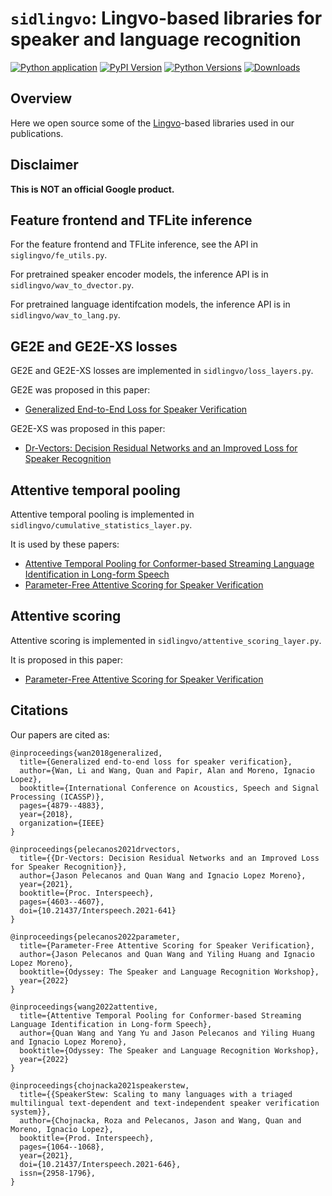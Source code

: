 # `sidlingvo`: Lingvo-based libraries for speaker and language recognition

[![Python application](https://github.com/google/speaker-id/actions/workflows/python-app-lingvo.yml/badge.svg)](https://github.com/google/speaker-id/actions/workflows/python-app-lingvo.yml)
[![PyPI Version](https://img.shields.io/pypi/v/sidlingvo.svg)](https://pypi.python.org/pypi/sidlingvo)
[![Python Versions](https://img.shields.io/pypi/pyversions/sidlingvo.svg)](https://pypi.org/project/sidlingvo)
[![Downloads](https://static.pepy.tech/badge/sidlingvo)](https://www.pepy.tech/projects/sidlingvo)

## Overview

Here we open source some of the [Lingvo](https://github.com/tensorflow/lingvo)-based
libraries used in our publications.

## Disclaimer

**This is NOT an official Google product.**

## Feature frontend and TFLite inference

For the feature frontend and TFLite inference, see the API in
`siglingvo/fe_utils.py`.

For pretrained speaker encoder models, the inference API is in `sidlingvo/wav_to_dvector.py`.

For pretrained language identifcation models, the inference API is in `sidlingvo/wav_to_lang.py`.

## GE2E and GE2E-XS losses

GE2E and GE2E-XS losses are implemented in `sidlingvo/loss_layers.py`.

GE2E was proposed in this paper:

* [Generalized End-to-End Loss for Speaker Verification](https://arxiv.org/abs/1710.10467)

GE2E-XS was proposed in this paper:

* [Dr-Vectors: Decision Residual Networks and an Improved Loss for Speaker Recognition](https://arxiv.org/abs/2104.01989)

## Attentive temporal pooling

Attentive temporal pooling is implemented in `sidlingvo/cumulative_statistics_layer.py`.

It is used by these papers:

* [Attentive Temporal Pooling for Conformer-based Streaming Language Identification in Long-form Speech](https://arxiv.org/abs/2202.12163)
* [Parameter-Free Attentive Scoring for Speaker Verification](https://arxiv.org/abs/2203.05642)

## Attentive scoring

Attentive scoring is implemented in `sidlingvo/attentive_scoring_layer.py`.

It is proposed in this paper:

* [Parameter-Free Attentive Scoring for Speaker Verification](https://arxiv.org/abs/2203.05642)


## Citations

Our papers are cited as:

```
@inproceedings{wan2018generalized,
  title={Generalized end-to-end loss for speaker verification},
  author={Wan, Li and Wang, Quan and Papir, Alan and Moreno, Ignacio Lopez},
  booktitle={International Conference on Acoustics, Speech and Signal Processing (ICASSP)},
  pages={4879--4883},
  year={2018},
  organization={IEEE}
}

@inproceedings{pelecanos2021drvectors,
  title={{Dr-Vectors: Decision Residual Networks and an Improved Loss for Speaker Recognition}},
  author={Jason Pelecanos and Quan Wang and Ignacio Lopez Moreno},
  year={2021},
  booktitle={Proc. Interspeech},
  pages={4603--4607},
  doi={10.21437/Interspeech.2021-641}
}

@inproceedings{pelecanos2022parameter,
  title={Parameter-Free Attentive Scoring for Speaker Verification},
  author={Jason Pelecanos and Quan Wang and Yiling Huang and Ignacio Lopez Moreno},
  booktitle={Odyssey: The Speaker and Language Recognition Workshop},
  year={2022}
}

@inproceedings{wang2022attentive,
  title={Attentive Temporal Pooling for Conformer-based Streaming Language Identification in Long-form Speech},
  author={Quan Wang and Yang Yu and Jason Pelecanos and Yiling Huang and Ignacio Lopez Moreno},
  booktitle={Odyssey: The Speaker and Language Recognition Workshop},
  year={2022}
}

@inproceedings{chojnacka2021speakerstew,
  title={{SpeakerStew: Scaling to many languages with a triaged multilingual text-dependent and text-independent speaker verification system}},
  author={Chojnacka, Roza and Pelecanos, Jason and Wang, Quan and Moreno, Ignacio Lopez},
  booktitle={Prod. Interspeech},
  pages={1064--1068},
  year={2021},
  doi={10.21437/Interspeech.2021-646},
  issn={2958-1796},
}
```
